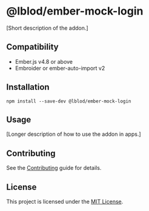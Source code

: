 # @lblod/ember-mock-login

[Short description of the addon.]

## Compatibility

- Ember.js v4.8 or above
- Embroider or ember-auto-import v2

## Installation

```
npm install --save-dev @lblod/ember-mock-login
```

## Usage

[Longer description of how to use the addon in apps.]

## Contributing

See the [Contributing](CONTRIBUTING.md) guide for details.

## License

This project is licensed under the [MIT License](LICENSE.md).
